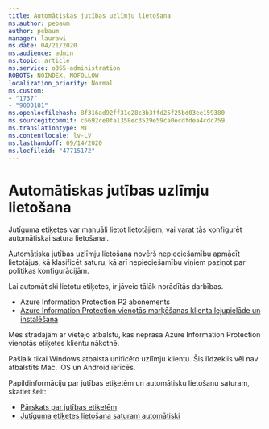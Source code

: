 ```yaml
---
title: Automātiskas jutības uzlīmju lietošana
ms.author: pebaum
author: pebaum
manager: laurawi
ms.date: 04/21/2020
ms.audience: admin
ms.topic: article
ms.service: o365-administration
ROBOTS: NOINDEX, NOFOLLOW
localization_priority: Normal
ms.custom:
- "1737"
- "9000181"
ms.openlocfilehash: 8f316ad92ff31e28c3b3ffd25f25bd03ee159380
ms.sourcegitcommit: c6692ce0fa1358ec3529e59ca0ecdfdea4cdc759
ms.translationtype: MT
ms.contentlocale: lv-LV
ms.lasthandoff: 09/14/2020
ms.locfileid: "47715172"
---
```

# <a name="auto-apply-sensitivity-labels"></a>Automātiskas jutības uzlīmju lietošana

Jutīguma etiķetes var manuāli lietot lietotājiem, vai varat tās konfigurēt automātiskai satura lietošanai.

Automātiska jutības uzlīmju lietošana novērš nepieciešamību apmācīt lietotājus, kā klasificēt saturu, kā arī nepieciešamību viņiem paziņot par politikas konfigurācijām.

Lai automātiski lietotu etiķetes, ir jāveic tālāk norādītās darbības.

- Azure Information Protection P2 abonements
- [Azure Information Protection vienotās marķēšanas klienta lejupielāde un instalēšana](https://docs.microsoft.com/azure/information-protection/rms-client/install-unifiedlabelingclient-app)

Mēs strādājam ar vietējo atbalstu, kas neprasa Azure Information Protection vienotās etiķetes klientu nākotnē.

Pašlaik tikai Windows atbalsta unificēto uzlīmju klientu.  Šis līdzeklis vēl nav atbalstīts Mac, iOS un Android ierīcēs.

Papildinformāciju par jutības etiķetēm un automātisku lietošanu saturam, skatiet šeit:

- [Pārskats par jutības etiķetēm](https://docs.microsoft.com/microsoft-365/compliance/sensitivity-labels)
- [Jutīguma etiķetes lietošana saturam automātiski](https://docs.microsoft.com/office365/securitycompliance/apply_sensitivity_label_automatically)